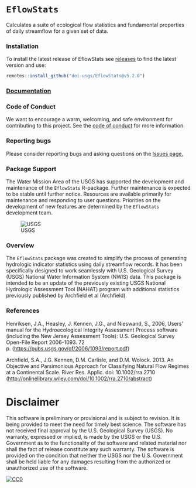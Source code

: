 
<!-- README.md is generated from README.Rmd. Please edit that file -->

# `EflowStats`

Calculates a suite of ecological flow statistics and fundamental
properties of daily streamflow for a given set of data.

### Installation

To install the latest release of EflowStats see
[releases](https://github.com/doi-usgs/EflowStats/releases) to find the
latest version and use:

``` r
remotes::install_github("doi-usgs/EflowStats@v5.2.0")
```

### [Documentation](docs/Reference_Manual_EflowStats.md)

### Code of Conduct

We want to encourage a warm, welcoming, and safe environment for
contributing to this project. See the [code of
conduct](https://github.com/DOI-USGS/EflowStats/blob/master/CONDUCT.md)
for more information.

### Reporting bugs

Please consider reporting bugs and asking questions on the [Issues
page.](https://github.com/DOI-USGS/EflowStats/issues)

### Package Support

The Water Mission Area of the USGS has supported the development and
maintenance of the `EflowStats` R-package. Further maintenance is
expected to be stable until further notice. Resources are available
primarily for maintenance and responding to user questions. Priorities
on the development of new features are determined by the `EflowStats`
development team.

<figure>
<img
src="https://d9-wret.s3.us-west-2.amazonaws.com/assets/palladium/production/s3fs-public/media/images/usgs_icon_social_Water_Resources.png"
alt="USGS" />
<figcaption aria-hidden="true">USGS</figcaption>
</figure>

### Overview

The `EflowStats` package was created to simplify the process of
generating hydrologic indicator statistics using daily streamflow
records. It has been specifically designed to work seamlessly with U.S.
Geological Survey (USGS) National Water Information System (NWIS) data.
This package is intended to be an update of the previously existing USGS
National Hydrologic Assessment Tool (NAHAT) program with additional
statistics previously published by Archfield et al (Archfield).

### References

Henriksen, J.A., Heasley, J. Kennen, J.G., and Nieswand, S., 2006,
Users’ manual for the Hydroecological Integrity Assessment Process
software (including the New Jersey Assessment Tools): U.S. Geological
Survey Open-File Report 2006-1093. 72
p. (<https://pubs.usgs.gov/of/2006/1093/report.pdf>)

Archfield, S.A., J.G. Kennen, D.M. Carlisle, and D.M. Wolock. 2013. An
Objective and Parsimonious Approach for Classifying Natural Flow Regimes
at a Continental Scale. River Res. Applic. doi: 10.1002/rra.2710
(<http://onlinelibrary.wiley.com/doi/10.1002/rra.2710/abstract>)

# Disclaimer

This software is preliminary or provisional and is subject to revision.
It is being provided to meet the need for timely best science. The
software has not received final approval by the U.S. Geological Survey
(USGS). No warranty, expressed or implied, is made by the USGS or the
U.S. Government as to the functionality of the software and related
material nor shall the fact of release constitute any such warranty. The
software is provided on the condition that neither the USGS nor the U.S.
Government shall be held liable for any damages resulting from the
authorized or unauthorized use of the software.

[![CC0](https://i.creativecommons.org/p/zero/1.0/88x31.png)](https://creativecommons.org/publicdomain/zero/1.0/)
